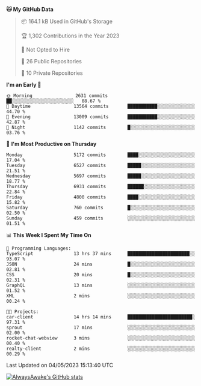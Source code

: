 <!--START_SECTION:waka-->
**🐱 My GitHub Data** 

> 📦 164.1 kB Used in GitHub's Storage 
 > 
> 🏆 1,302 Contributions in the Year 2023
 > 
> 🚫 Not Opted to Hire
 > 
> 📜 26 Public Repositories 
 > 
> 🔑 10 Private Repositories 
 > 
**I'm an Early 🐤** 

```text
🌞 Morning                2631 commits        ██░░░░░░░░░░░░░░░░░░░░░░░   08.67 % 
🌆 Daytime                13564 commits       ███████████░░░░░░░░░░░░░░   44.70 % 
🌃 Evening                13009 commits       ███████████░░░░░░░░░░░░░░   42.87 % 
🌙 Night                  1142 commits        █░░░░░░░░░░░░░░░░░░░░░░░░   03.76 % 
```
📅 **I'm Most Productive on Thursday** 

```text
Monday                   5172 commits        ████░░░░░░░░░░░░░░░░░░░░░   17.04 % 
Tuesday                  6527 commits        █████░░░░░░░░░░░░░░░░░░░░   21.51 % 
Wednesday                5697 commits        █████░░░░░░░░░░░░░░░░░░░░   18.77 % 
Thursday                 6931 commits        ██████░░░░░░░░░░░░░░░░░░░   22.84 % 
Friday                   4800 commits        ████░░░░░░░░░░░░░░░░░░░░░   15.82 % 
Saturday                 760 commits         █░░░░░░░░░░░░░░░░░░░░░░░░   02.50 % 
Sunday                   459 commits         ░░░░░░░░░░░░░░░░░░░░░░░░░   01.51 % 
```


📊 **This Week I Spent My Time On** 

```text
💬 Programming Languages: 
TypeScript               13 hrs 37 mins      ███████████████████████░░   93.07 % 
JSON                     24 mins             █░░░░░░░░░░░░░░░░░░░░░░░░   02.81 % 
CSS                      20 mins             █░░░░░░░░░░░░░░░░░░░░░░░░   02.31 % 
GraphQL                  13 mins             ░░░░░░░░░░░░░░░░░░░░░░░░░   01.52 % 
XML                      2 mins              ░░░░░░░░░░░░░░░░░░░░░░░░░   00.24 % 

🐱‍💻 Projects: 
car-client               14 hrs 14 mins      ████████████████████████░   97.31 % 
sprout                   17 mins             ░░░░░░░░░░░░░░░░░░░░░░░░░   02.00 % 
rocket-chat-webview      3 mins              ░░░░░░░░░░░░░░░░░░░░░░░░░   00.40 % 
realty-client            2 mins              ░░░░░░░░░░░░░░░░░░░░░░░░░   00.29 % 
```


 Last Updated on 04/05/2023 15:13:40 UTC
<!--END_SECTION:waka-->

[![AlwaysAwake's GitHub stats](https://github-readme-stats.vercel.app/api?username=AlwaysAwake&show_icons=true&theme=github_dark&count_private=true)](https://github.com/AlwaysAwake/AlwaysAwake)
